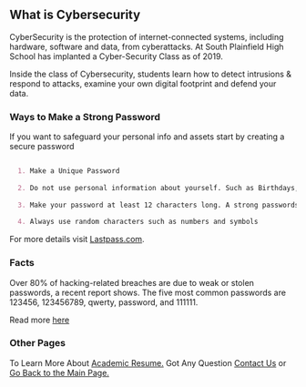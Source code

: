## What is Cybersecurity 

CyberSecurity is the protection of internet-connected systems, including hardware, software and data, from cyberattacks. At South Plainfield High School has implanted a Cyber-Security Class as of 2019.

Inside the class of Cybersecurity, students learn how to detect intrusions & respond to attacks, examine your own digital footprint and defend your data. 

### Ways to Make a Strong Password

If you want to safeguard your personal info and assets start by creating a secure password

```markdown

  1. Make a Unique Password
  
  2. Do not use personal information about yourself. Such as Birthdays, Name, Credit Card Info
  
  3. Make your password at least 12 characters long. A strong passwords has 15-20 characters
  
  4. Always use random characters such as numbers and symbols

```

For more details visit [Lastpass.com](https://www.lastpass.com/password-generator).

### Facts 

Over 80% of hacking-related breaches are due to weak or stolen passwords, a recent report shows.
The five most common passwords are 123456, 123456789, qwerty, password, and 111111. 

Read more [here](https://www.cnn.com/2019/04/22/uk/most-common-passwords-scli-gbr-intl/index.html)

### Other Pages 

To Learn More About [Academic Resume.](https://20nmeza.github.io/Academic-Resume/) 
Got Any Question [Contact Us](https://20nmeza.github.io/Contact-Page/)
or [Go Back to the Main Page.](https://20nmeza.github.io/Index.html/)

